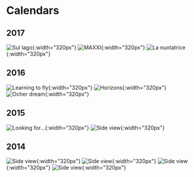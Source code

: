 Calendars
=========

## 2017

![Sul lago](prints/calendar-2017a.jpg){:width="320px"}
![MAXXI](prints/calendar-2017b.jpg){:width="320px"}
![La nuotatrice](prints/calendar-2017c.jpg){:width="320px"}

## 2016

![Learning to fly](prints/calendar-2016a.jpg){:width="320px"}
![Horizons](prints/calendar-2016b.jpg){:width="320px"}
![Ocher dream](prints/calendar-2016c.jpg){:width="320px"}

## 2015

![Looking for...](prints/calendar-2015a.jpg){:width="320px"}
![Side view](prints/calendar-2015b.jpg){:width="320px"}

## 2014

![Side view](prints/calendar-2014a.jpg){:width="320px"}
![Side view](prints/calendar-2014b.jpg){:width="320px"}
![Side view](prints/calendar-2014c.jpg){:width="320px"}
![Side view](prints/calendar-2014d.jpg){:width="320px"}
